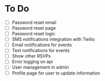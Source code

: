 # To Do
- [ ] Password reset email
- [ ] Password reset page
- [ ] Password reset logic
- [ ] SMS notifications integration with Twilio
- [ ] Email notifications for events
- [ ] Text notifications for events
- [ ] Show other RSVPs
- [ ] Error logging on api
- [ ] User management in admin
- [ ] Profile page for user to update information